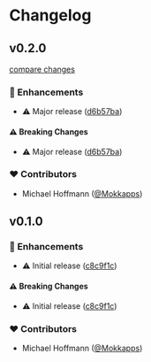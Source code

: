 # Changelog


## v0.2.0

[compare changes](https://github.com/Mokkapps/nuxt-aidbase/compare/v0.1.0...v0.2.0)

### 🚀 Enhancements

- ⚠️  Major release ([d6b57ba](https://github.com/Mokkapps/nuxt-aidbase/commit/d6b57ba))

#### ⚠️ Breaking Changes

- ⚠️  Major release ([d6b57ba](https://github.com/Mokkapps/nuxt-aidbase/commit/d6b57ba))

### ❤️ Contributors

- Michael Hoffmann ([@Mokkapps](https://github.com/Mokkapps))

## v0.1.0


### 🚀 Enhancements

- ⚠️  Initial release ([c8c9f1c](https://github.com/Mokkapps/nuxt-aidbase/commit/c8c9f1c))

#### ⚠️ Breaking Changes

- ⚠️  Initial release ([c8c9f1c](https://github.com/Mokkapps/nuxt-aidbase/commit/c8c9f1c))

### ❤️ Contributors

- Michael Hoffmann ([@Mokkapps](https://github.com/Mokkapps))

